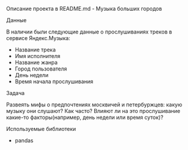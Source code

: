 Описание проекта в README.md - Музыка больших городов

Данные

В наличии были следующие данные о прослушиваниях треков в сервисе Яндекс.Музыка:
- Название трека
- Имя исполнителя
- Название жанра
- Город пользователя
- День недели
- Время начала прослушивания

Задача

Развеять мифы о предпочтениях москвичей и петербуржцев: какую музыку они слушают? Как часто? Влияют ли на это прослушивание какие-то факторы(например, день недели или время суток)?

Используемые библиотеки
- pandas
